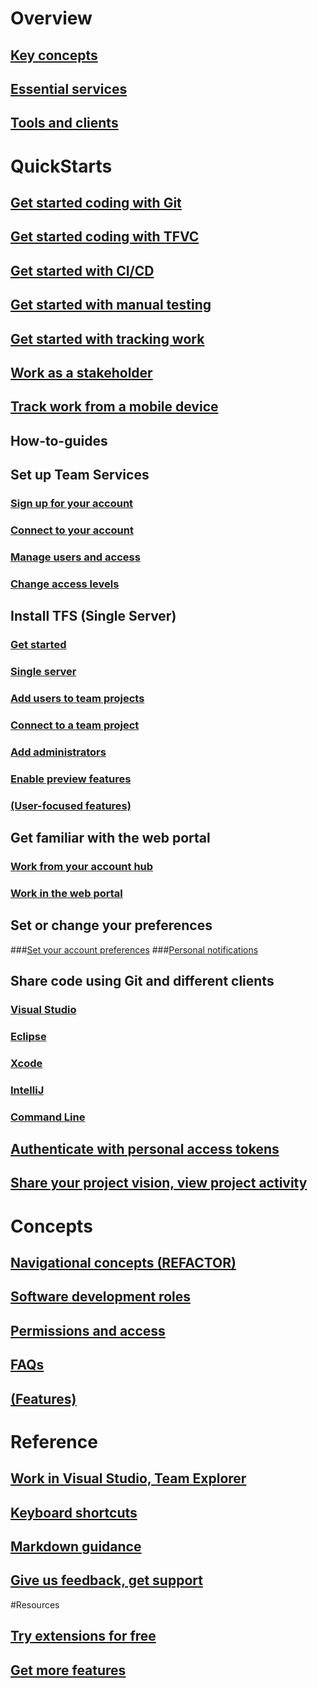 # Overview
## [Key concepts](../concepts.md)
## [Essential services](../services.md)
## [Tools and clients](../tools.md)	

	
# QuickStarts	

## [Get started coding with Git](../git/gitquickstart.md)
## [Get started coding with TFVC](../tfvc/share-your-code-in-tfvc-vs.md)
## [Get started with CI/CD](../build/get-started/ci-cd-part-1.md)
## [Get started with manual testing](../work/kanban/add-run-update-tests.md)
## [Get started with tracking work](../work/agile-project-management.md)   
## [Work as a stakeholder](../work/connect/work-as-a-stakeholder.md)
## [Track work from a mobile device](../collaborate/mobile-work.md)

## How-to-guides	

## Set up Team Services 
### [Sign up for your account](../setup-admin/team-services/sign-up-for-visual-studio-team-services.md)
### [Connect to your account](../setup-admin/team-services/connect-to-visual-studio-team-services.md)
### [Manage users and access](../setup-admin/team-services/add-account-users-assign-access-levels-team-services.md)
### [Change access levels](../work/connect/change-access-levels.md)



## Install TFS (Single Server) 
### [Get started](../setup-admin/tfs/install/get-started.md)
### [Single server](../setup-admin/tfs/install/single-server.md)
### [Add users to team projects](../setup-admin/add-users.md)
### [Connect to a team project](../connect/connect-team-projects.md)
### [Add administrators](../setup-admin/add-administrator-tfs.md)
### [Enable preview features](../collaborate/preview-features.md)	 
### [(User-focused features)](../connect/user-focused-features.md)	
	
## Get familiar with the web portal 
### [Work from your account hub](../connect/account-home-pages.md)
### [Work in the web portal](../connect/work-web-portal.md)
	 
	
## Set or change your preferences
###[Set your account preferences](../setup-admin/account-preferences.md)
###[Personal notifications](../collaborate/manage-personal-notifications.md)
	
## Share code using Git and different clients
### [Visual Studio](../git/share-your-code-in-git-vs.md)
### [Eclipse](../git/share-your-code-in-git-eclipse.md)
### [Xcode](../git/share-your-code-in-git-xcode.md)
### [IntelliJ](http://java.visualstudio.com/Docs/tools/intelliJ)
### [Command Line](../git/share-your-code-in-git-cmdline.md)
	
## [Authenticate with personal access tokens](team-services/use-personal-access-tokens-to-authenticate.md)
## [Share your project vision, view project activity](../collaborate/project-vision-status.md)  
	
# Concepts	
## [Navigational concepts (REFACTOR)](../connect/account-home-pages.md)
## [Software development roles](../roles.md)
## [Permissions and access](../setup-admin/permissions-access.md)  
## [FAQs](../faqs.md)
## [(Features)](../alm-devops-features.md)
		
# Reference	
## [Work in Visual Studio, Team Explorer](../connect/work-team-explorer.md)
## [Keyboard shortcuts](/docs/reference/keyboard-shortcuts)
## [Markdown guidance](/docs/reference/markdown-guidance)
## [Give us feedback, get support](../provide-feedback.md)	
		
#Resources		
## [Try extensions for free](../setup-admin/team-services/try-additional-features-vs.md)
## [Get more features](../marketplace/get-vsts-extensions.md)
	
	 


